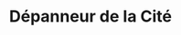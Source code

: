 ---
title: "Dépanneur de la Cité"
url: /vaudreuil-dorion/depanneur-de-la-cite/
shop: convenience
---
